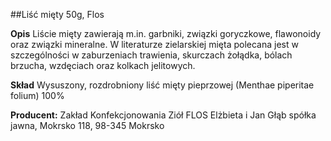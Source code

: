 ##Liść mięty 50g, Flos

**Opis** Liście mięty zawierają m.in. garbniki, związki goryczkowe, flawonoidy oraz związki mineralne. W literaturze zielarskiej mięta polecana jest w szczególności w zaburzeniach trawienia, skurczach żołądka, bólach brzucha, wzdęciach oraz kolkach jelitowych. 

**Skład** Wysuszony, rozdrobniony liść mięty pieprzowej (Menthae piperitae folium) 100%

**Producent:** Zakład Konfekcjonowania Ziół FLOS Elżbieta i Jan Głąb spółka jawna, Mokrsko 118, 98-345 Mokrsko